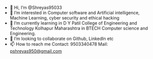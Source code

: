 - 👋 Hi, I’m @Shreyas95033
- 👀 I’m interested in Computer software and Artificial intelligence, Machine Learning, cyber security and ethical hacking
- 🌱 I’m currently learning in D Y Patil College of Engineering and Technology Kolhapur Maharashtra in BTECH Computer science and Engineering.
- 💞️ I’m looking to collaborate on Github, LinkedIn etc
- 📫 How to reach me Contact: 9503340478
                     Mail: pshreyas950@gmail.com 

<!---
Shreyas95033/Shreyas95033 is a ✨ special ✨ repository because its `README.md` (this file) appears on your GitHub profile.
You can click the Preview link to take a look at your changes.
--->
